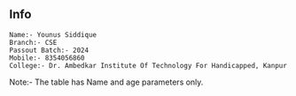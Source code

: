 ## Info
    Name:- Younus Siddique
    Branch:- CSE
    Passout Batch:- 2024
    Mobile:- 8354056860 
    College:- Dr. Ambedkar Institute Of Technology For Handicapped, Kanpur

Note:- The table has Name and age parameters only.

